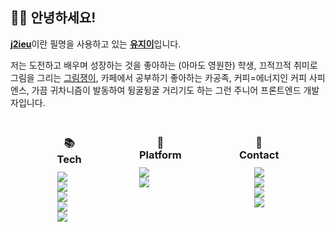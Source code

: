## 👋🏼 안녕하세요!

<u><b>j2ieu</b></u>이란 필명을 사용하고 있는 <u><b>유지이</b></u>입니다.

저는 도전하고 배우며 성장하는 것을 좋아하는 (아마도 영원한) 학생, 끄적끄적 취미로 그림을 그리는 [그림쟁이](https://www.instagram.com/jiidraws/),
카페에서 공부하기 좋아하는 카공족, 커피=에너지인 커피 사피엔스, 가끔 귀차니즘이 발동하여 뒹굴뒹굴 거리기도 하는 그런 주니어 프론트엔드 개발자입니다.

<style>
.about-page img{
    display: inline-block !important;
    margin: 0 !important;
    padding: 0 !important;
}

.about-page h3 {
    margin: 30px 0 10px 0 !important;
}

.--flex-col {
    display: flex;
    flex-direction: column;
}

.--center {
    text-align: center;
}

</style>

<div class="about-page" style="display: flex; justify-content: space-evenly; margin-bottom: 50px;">
<div style="margin: 0 1.25em;" class="--flex-col --center">
  <h3>📚<br/>Tech</h3> 
  <img src="https://img.shields.io/badge/JavaScript-F7DF1E?style=flat-square&logo=JavaScript&logoColor=white"/>
  <img src="https://img.shields.io/badge/Node.js-339933?style=flat-square&logo=node-dot-js&logoColor=white"/>
  <img src="https://img.shields.io/badge/C\C++-00599C?style=flat-square&logo=c&logoColor=white"/>
  <img src="https://img.shields.io/badge/HTML5-E34F26?style=flat-square&logo=html5&logoColor=white"/>
  <img src="https://img.shields.io/badge/CSS3-1572B6?style=flat-square&logo=CSS3&logoColor=white"/> 
</div>

<div class="--flex-col --center" style="margin: 0 1.25em;">
  <h3>🤖<br/>Platform</h3>
  <img src="https://img.shields.io/badge/slack-4A154B?style=flat-square&logo=slack&logoColor=white"/>
  <img src="https://img.shields.io/badge/jira-0052CC?style=flat-square&logo=jira-software&logoColor=white"/>
</div>

<div style="margin: 0 1.25em;" class="--flex-col --center">
  <h3>👋<br/>Contact</h3>
  <a href="mailto: j2ieu@pm.me"><img style="cursor: pointer;" src="https://img.shields.io/badge/ProtonMail-8B89CC?style=flat-square&logo=protonmail&logoColor=white"/></a>
  <a href="https://www.linkedin.com/in/eujii" target="_blank"><img style="cursor: pointer;" src="https://img.shields.io/badge/LinkedIn-0A66C2?style=flat-square&logo=linkedin&logoColor=white"/></a>
  <a href="https://github.com/j2ieu" target="_blank"><img style="cursor: pointer;" src="https://img.shields.io/badge/GitHub-181717?style=flat-square&logo=github&logoColor=white"/></a>
  <a href="https://www.twitter.com/j2ieu/" target="_blank"><img style="cursor: pointer;" src="https://img.shields.io/badge/Twitter-1DA1F2?style=flat-square&logo=twitter&logoColor=white"/></a>
</div>
</div>